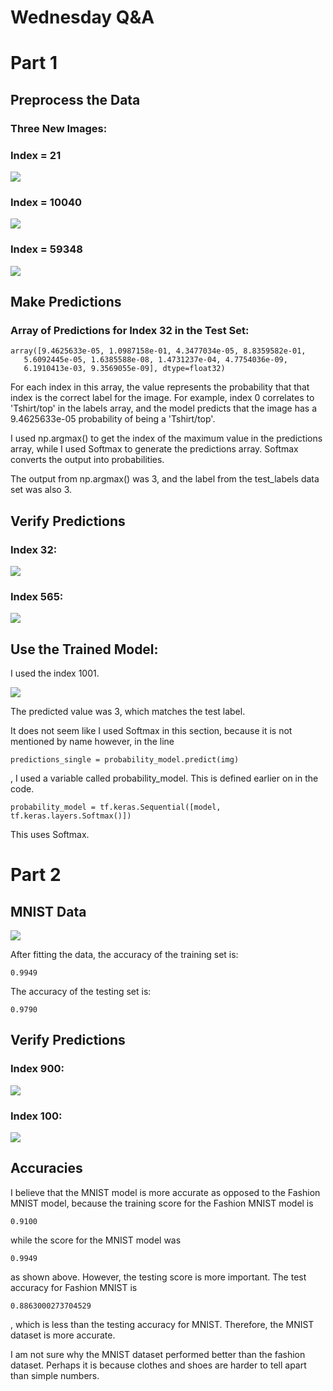 # Wednesday Q&A

# Part 1

## Preprocess the Data
### Three New Images:
### Index = 21
![](fig1_21.png)

### Index = 10040
![](fig2_10040.png)

### Index = 59348
![](fig3_59348.png)

## Make Predictions
### Array of Predictions for Index 32 in the Test Set:
    array([9.4625633e-05, 1.0987158e-01, 4.3477034e-05, 8.8359582e-01,
       5.6092445e-05, 1.6385588e-08, 1.4731237e-04, 4.7754036e-09,
       6.1910413e-03, 9.3569055e-09], dtype=float32)
For each index in this array, the value represents the probability that 
that index is the correct label for the image. For example, index 0 correlates 
to 'Tshirt/top' in the labels array, and the model predicts that the image
has a 9.4625633e-05 probability of being a 'Tshirt/top'. 

I used np.argmax() to get the index of the maximum value in the predictions 
array, while I used Softmax to generate the predictions array. Softmax
converts the output into probabilities.

The output from np.argmax() was 3, and the label from the 
test_labels data set was also 3. 

## Verify Predictions

### Index 32:
![](fig4_32.png)

### Index 565:
![](fig5_565.png)

## Use the Trained Model:

I used the index 1001. 

![](fig6_1001.png)

The predicted value was 3, which matches the test label.

It does not seem like I used Softmax in this section, because 
it is not mentioned by name however, in the line
    
    predictions_single = probability_model.predict(img)
, I used a variable called probability_model. This is defined 
earlier on in the code. 

    probability_model = tf.keras.Sequential([model, tf.keras.layers.Softmax()])

This uses Softmax.

# Part 2

## MNIST Data
![](nums1.png)

After fitting the data, the accuracy of the training set is:

    0.9949
The accuracy of the testing set is:

    0.9790

## Verify Predictions

### Index 900:
![](nums2_900.png)

### Index 100:
![](nums3_100.png)

## Accuracies

I believe that the MNIST model is more accurate as opposed to
the Fashion MNIST model, because the training score for the Fashion
MNIST model is 

    0.9100

while the score for the MNIST model was 

    0.9949

as shown above. However, the testing score is more important.
The test accuracy for Fashion MNIST is 

    0.8863000273704529

, which is less than the testing accuracy for MNIST. Therefore,
the MNIST dataset is more accurate.

I am not sure why the MNIST dataset performed better than the 
fashion dataset. Perhaps it is because clothes and shoes are 
harder to tell apart than simple numbers.